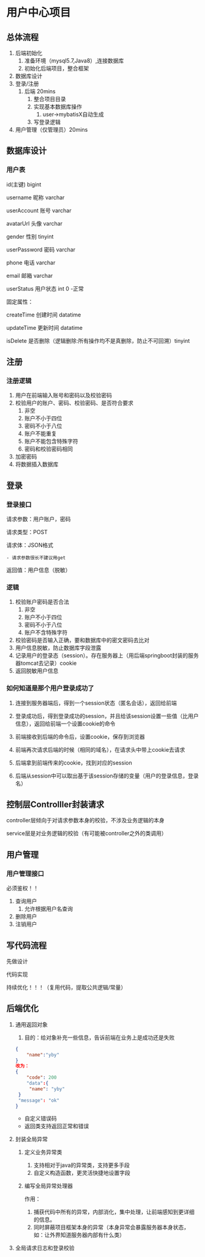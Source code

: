 # 用户中心项目

## 总体流程

1. 后端初始化
   1. 准备环境（mysql5.7,Java8）,连接数据库
   2. 初始化后端项目，整合框架
2. 数据库设计
3. 登录/注册
   1. 后端 20mins
      1. 整合项目目录
      2. 实现基本数据库操作
         1. user->mybatisX自动生成
      3. 写登录逻辑
4. 用户管理（仅管理员）20mins



## 数据库设计

### 用户表

id(主键) bigint

username 昵称 varchar

userAccount 账号 varchar

avatarUrl 头像 varchar

gender 性别 tinyint

userPassword 密码 varchar

phone 电话 varchar

email 邮箱 varchar

userStatus 用户状态 int  0 -正常

固定属性：

createTime 创建时间 datatime

updateTime 更新时间 datatime

isDelete 是否删除（逻辑删除:所有操作均不是真删除，防止不可回溯）tinyint

## 注册

### 注册逻辑

1. 用户在前端输入账号和密码以及校验密码
2. 校验用户的账户、密码、校验密码、是否符合要求
   1. 非空
   2. 账户不小于四位
   3. 密码不小于八位
   4. 账户不能重复
   5. 账户不能包含特殊字符
   6. 密码和校验密码相同
3. 加密密码
4. 将数据插入数据库

## 登录

### 登录接口

请求参数：用户账户，密码

请求类型：POST

请求体：JSON格式

	- 请求参数很长不建议用get

返回值：用户信息（脱敏）

### 逻辑

1. 校验账户密码是否合法
   1. 非空
   2. 账户不小于四位
   3. 密码不小于八位
   4. 账户不含特殊字符
2. 校验密码是否输入正确，要和数据库中的密文密码去比对
3. 用户信息脱敏，防止数据库字段泄露
4. 记录用户的登录态（session）。存在服务器上（用后端springboot封装的服务器tomcat去记录）cookie
5. 返回脱敏用户信息

### 如何知道是那个用户登录成功了

1. 连接到服务器端后，得到一个session状态（匿名会话），返回给前端

2. 登录成功后，得到登录成功的session，并且给该session设置一些值（比用户信息），返回给前端一个设置cookie的命令
3. 前端接收到后端的命令后，设置cookie，保存到浏览器
4. 前端再次请求后端的时候（相同的域名），在请求头中带上cookie去请求
5. 后端拿到前端传来的cookie，找到对应的session
6. 后端从session中可以取出基于该session存储的变量（用户的登录信息，登录名）



## 控制层Controlller封装请求

controller层倾向于对请求参数本身的校验，不涉及业务逻辑的本身

service层是对业务逻辑的校验（有可能被controller之外的类调用）

## 用户管理

### 用户管理接口

必须鉴权！！

1. 查询用户
   1. 允许根据用户名查询
2. 删除用户
3. 注销用户

## 写代码流程

先做设计

代码实现

持续优化！！！（复用代码，提取公共逻辑/常量）



## 后端优化

1. 通用返回对象

   1. 目的：给对象补充一些信息，告诉前端在业务上是成功还是失败

   ```json
   {
       "name":"yby"
   }
   改为：
   {
       "code": 200
       "data":{
   		"name": "yby"
   	}
   	"message": "ok"
   }
   ```

   	- 自定义错误码
   	- 返回类支持返回正常和错误

2. 封装全局异常

   1. 定义业务异常类

      1. 支持相对于java的异常类，支持更多手段
      2. 自定义构造函数，更灵活快捷地设置字段

   2. 编写全局异常处理器

      作用：

      1. 捕获代码中所有的异常，内部消化，集中处理，让前端感知到更详细的信息。
      2. 同时屏蔽项目框架本身的异常（本身异常会暴露服务器本身状态，如：让外界知道服务器内部有什么类）

3. 全局请求日志和登录校验

